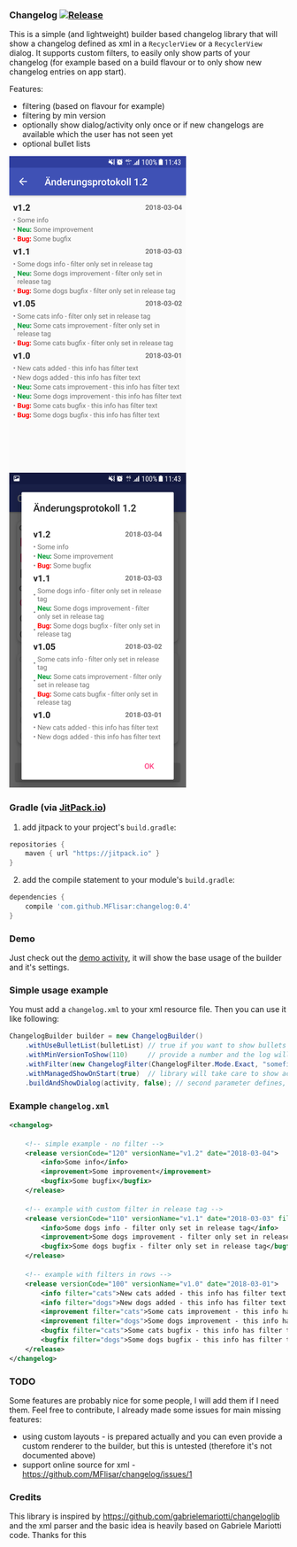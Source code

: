 ### Changelog [![Release](https://jitpack.io/v/MFlisar/changelog.svg)](https://jitpack.io/#MFlisar/changelog)

This is a simple (and lightweight) builder based changelog library that will show a changelog defined as xml in a `RecyclerView` or a `RecyclerView` dialog. It supports custom filters, to easily only show parts of your changelog (for example based on a build flavour or to only show new changelog entries on app start).

Features:
* filtering (based on flavour for example)
* filtering by min version
* optionally show dialog/activity only once or if new changelogs are available which the user has not seen yet
* optional bullet lists

![Changelog activity](https://github.com/MFlisar/changelog/blob/master/images/activity.png)
![Changelog dialog](https://github.com/MFlisar/changelog/blob/master/images/dialog.png)
 
### Gradle (via [JitPack.io](https://jitpack.io/))

1. add jitpack to your project's `build.gradle`:
```groovy
repositories {
    maven { url "https://jitpack.io" }
}
```
2. add the compile statement to your module's `build.gradle`:
```groovy
dependencies {
    compile 'com.github.MFlisar:changelog:0.4'
}
```

### Demo

Just check out the [demo activity](https://github.com/MFlisar/changelog/blob/master/demo/src/main/java/com/michaelflisar/changelog/demo/MainActivity.java), it will show the base usage of the builder and it's settings.

### Simple usage example

You must add a `changelog.xml` to your xml resource file. Then you can use it like following:

```java
ChangelogBuilder builder = new ChangelogBuilder()
	.withUseBulletList(bulletList) // true if you want to show bullets before each changelog row, false otherwise
	.withMinVersionToShow(110)     // provide a number and the log will only show changelog rows for versions equal or higher than this number
	.withFilter(new ChangelogFilter(ChangelogFilter.Mode.Exact, "somefilterstring", true)) // this will filter out all tags, that do not have the provided filter attribute
	.withManagedShowOnStart(true)  // library will take care to show activity/dialog only if the changelog has new infos and will only show this new infos
	.buildAndShowDialog(activity, false); // second parameter defines, if the dialog has a dark or light theme
```

### Example `changelog.xml`

```xml
<changelog>
	
	<!-- simple example - no filter -->
	<release versionCode="120" versionName="v1.2" date="2018-03-04">
		<info>Some info</info>
		<improvement>Some improvement</improvement>
		<bugfix>Some bugfix</bugfix>
	</release>
	
	<!-- example with custom filter in release tag -->
	<release versionCode="110" versionName="v1.1" date="2018-03-03" filter="dogs">
		<info>Some dogs info - filter only set in release tag</info>
		<improvement>Some dogs improvement - filter only set in release tag</improvement>
		<bugfix>Some dogs bugfix - filter only set in release tag</bugfix>
	</release>
	
	<!-- example with filters in rows -->
	<release versionCode="100" versionName="v1.0" date="2018-03-01">
		<info filter="cats">New cats added - this info has filter text 'cats'</info>
		<info filter="dogs">New dogs added - this info has filter text 'dogs'</info>
		<improvement filter="cats">Some cats improvement - this info has filter text 'cats'</improvement>
		<improvement filter="dogs">Some dogs improvement - this info has filter text 'dogs'</improvement>
		<bugfix filter="cats">Some cats bugfix - this info has filter text 'cats'</bugfix>
		<bugfix filter="dogs">Some dogs bugfix - this info has filter text 'dogs'</bugfix>
	</release>
</changelog>
```

### TODO

Some features are probably nice for some people, I will add them if I need them. Feel free to contribute, I already made some issues for main missing features:
* using custom layouts - is prepared actually and you can even provide a custom renderer to the builder, but this is untested (therefore it's not documented above)
* support online source for xml - https://github.com/MFlisar/changelog/issues/1

### Credits

This library is inspired by https://github.com/gabrielemariotti/changeloglib and the xml parser and the basic idea is heavily based on Gabriele Mariotti code. Thanks for this
